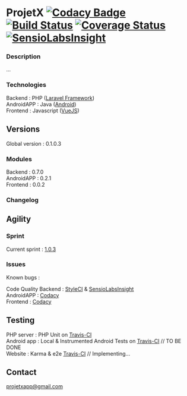 ProjetX [![Codacy Badge](https://api.codacy.com/project/badge/Grade/464039e29eb04025aa5495982e0f0165)](https://www.codacy.com/app/paul.bouquet/ProjetX?utm_source=github.com&utm_medium=referral&utm_content=Herklos/ProjetX&utm_campaign=badger) [![Build Status](https://travis-ci.org/Herklos/ProjetX.png)](https://travis-ci.org/Herklos/ProjetX) [![Coverage Status](https://coveralls.io/repos/github/Herklos/ProjetX/badge.svg?branch=master)](https://coveralls.io/github/Herklos/ProjetX?branch=master) [![SensioLabsInsight](https://insight.sensiolabs.com/projects/7fb64c6d-d71e-4e1c-a289-3aaaa565d219/mini.png)](https://insight.sensiolabs.com/projects/7fb64c6d-d71e-4e1c-a289-3aaaa565d219)
============================
### Description
... <br>

### Technologies
Backend : PHP ([Laravel Framework](https://laravel.com))<br>
AndroidAPP : Java ([Android](https://developer.android.com))<br>
Frontend : Javascript ([VueJS](https://vuejs.org))<br>

Versions
------------
Global version : 0.1.0.3

### Modules
Backend : 0.7.0 <br>
AndroidAPP : 0.2.1 <br>
Frontend : 0.0.2 <br>

### Changelog

Agility
------------

### Sprint
Current sprint  : [1.0.3](https://zube.io/herklos/projectx/w/workspace-1/sprintboard?where%5Bsprint_id%5D=17485)<br>


### Issues
Known bugs  :<br>

Code Quality
Backend : [StyleCI](https://styleci.io/repos/96699711) & [SensioLabsInsight](https://insight.sensiolabs.com/projects/7fb64c6d-d71e-4e1c-a289-3aaaa565d219)<br>
AndroidAPP : [Codacy](https://www.codacy.com/app/paul.bouquet/ProjetX)<br>
Frontend : [Codacy](https://www.codacy.com/app/paul.bouquet/ProjetX)<br>

Testing
------------
PHP server : PHP Unit on [Travis-CI](https://travis-ci.org/Herklos/ProjetX) <br>
Android app : Local & Instrumented Android Tests on [Travis-CI](https://travis-ci.org/Herklos/ProjetX) // TO BE DONE <br>
Website : Karma & e2e [Travis-CI](https://travis-ci.org/Herklos/ProjetX) // Implementing...

Contact
------------
projetxapp@gmail.com
